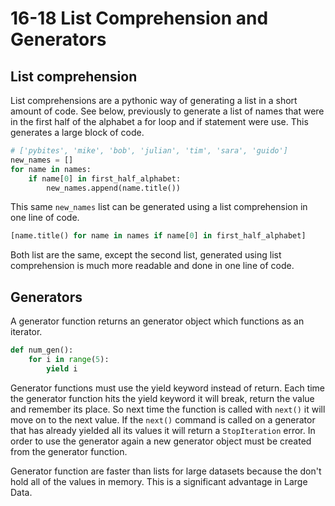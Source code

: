 # 16-18 List Comprehension and Generators

## List comprehension
List comprehensions are a pythonic way of generating a list in a short amount of code. See below, previously to generate a list of names that were in the first half of the alphabet a for loop and if statement were use. This generates a large block of code.
```python
# ['pybites', 'mike', 'bob', 'julian', 'tim', 'sara', 'guido']
new_names = []
for name in names:
    if name[0] in first_half_alphabet:
        new_names.append(name.title())
```
This same <code>new_names</code> list can be generated using a list comprehension in one line of code.
```python
[name.title() for name in names if name[0] in first_half_alphabet]
```
Both list are the same, except the second list, generated using list comprehension is much more readable and done in one line of code.

## Generators
A generator function returns an generator object which functions as an iterator.
```python
def num_gen():
    for i in range(5):
        yield i
```
Generator functions must use the yield keyword instead of return. Each time the generator function hits the yield keyword it will break, return the value and remember its place. So next time the function is called with <code>next()</code> it will move on to the next value. If the <code>next()</code> command is called on a generator that has already yielded all its values it will return a <code>StopIteration</code> error. In order to use the generator again a new generator object must be created from the generator function.

Generator function are faster than lists for large datasets because the don't hold all of the values in memory. This is a significant advantage in Large Data.
